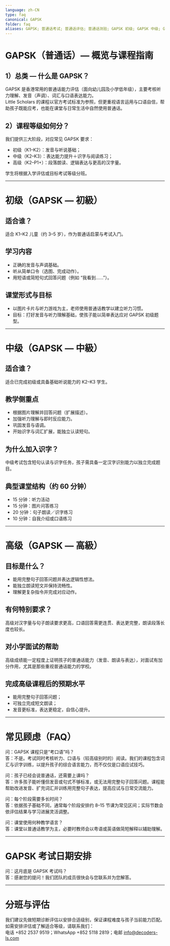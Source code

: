 ```yaml
---
language: zh-CN
type: faq
canonical: GAPSK
folder: faq
aliases: GAPSK; 普通话考试; 普通话评估; 普通话测验; GAPSK 初级; GAPSK 中级; GAPSK 高级; 幼儿普通话
---
```

# GAPSK（普通话）— 概览与课程指南

## 1）总类 — 什么是 GAPSK？  
GAPSK 是香港常用的普通话能力评估（面向幼儿园及小学低年级），主要考核听力理解、发音（声调）、词汇与口语表达能力。  
Little Scholars 的课程以官方考试标准为参照，但更重视语言运用与口语自信，帮助孩子既能应考，也能在课堂与日常生活中自然使用普通话。

## 2）课程等级如何分？  
我们提供三大阶段，对应常见 GAPSK 要求：  
- 初级（K1–K2）：发音与听说基础；  
- 中级（K2–K3）：表达能力提升＋识字与阅读练习；  
- 高级（K2–P1+）：段落朗读、逻辑表达与更高的汉字量。  

学生将根据入学评估或目标考试等级分班。

---

# 初级（GAPSK — 初級）

## 适合谁？  
适合 K1–K2 儿童（约 3–5 岁），作为普通话启蒙与考试入门。

## 学习内容  
- 正确的发音与声调基础。  
- 听从简单口令（选图、完成动作）。  
- 用短语或简短句式回答问题（例如 “我看到……”）。  

## 课堂形式与目标  
- 以图片卡片与听力游戏为主，老师使用普通话教学以建立听力习惯。  
- 目标：打好发音与听力理解基础，使孩子能以简单表达应对 GAPSK 初级题型。

---

# 中级（GAPSK — 中級）

## 适合谁？  
适合已完成初级或具备基础听说能力的 K2–K3 学生。

## 教学侧重点  
- 根据图片理解并回答问题（扩展描述）。  
- 加强听力理解与即时反应能力。  
- 巩固发音与语调。  
- 开始识字与词汇扩展，能独立认读短句。

## 为什么加入识字？  
中级考试包含短句认读与识字任务，孩子需具备一定汉字识别能力以独立完成题目。

## 典型课堂结构（约 60 分钟）  
- 15 分钟：听力活动  
- 15 分钟：图片问答练习  
- 20 分钟：句子朗读／识字练习  
- 10 分钟：自我介绍或口语练习

---

# 高级（GAPSK — 高級）

## 目标是什么？  
- 能用完整句子回答问题并表达逻辑性想法。  
- 能独立朗读短文并保持流畅性。  
- 理解更复杂指令并完成对应动作。

## 有何特别要求？  
高级对汉字量与句子朗读要求更高，口语回答需更连贯、表达更完整，朗读段落长度也较长。

## 对小学面试的帮助  
高级成绩能一定程度上证明孩子的普通话能力（发音、朗读与表达），对面试有加分作用，尤其是那些重视普通话能力的学校。

## 完成高级课程后的预期水平  
- 能用完整句子回答问题；  
- 可独立完成短文朗读；  
- 发音更标准，表达更稳定，自信心提升。

---

# 常见顾虑（FAQ）

问：GAPSK 课程只是“考口语”吗？  
答：不是。考试同时考核听力、口语与（较高级别时的）阅读。我们的课程包含词汇与识字训练，以提升孩子的综合语言能力，而不仅仅是口语应试技巧。

问：孩子已经会说普通话，还需要上课吗？  
答：许多孩子能听懂但发音或句式不够标准，或无法用完整句子回答问题。课程能帮助改进发音、扩充词汇并训练用完整句子表达，提高应试与日常交流能力。

问：每个阶段需要多长时间？  
答：依据孩子基础不同，通常每个阶段安排约 8–15 节课为常见区间；实际节数会依评估结果与学习进展灵活调整。

问：课堂使用何种教学语言？  
答：课堂以普通话教学为主，必要时教师会以粤语或英语做简短解释以辅助理解。

---

# GAPSK 考试日期安排

问：这月底是 GAPSK 考试吗？  
答：感谢您的提问！我们团队的成员很快会与您联系并为您解答。

---

# 分班与评估  
我们建议先做短期诊断评估以安排合适级别，保证课程难度与孩子当前能力匹配。如需安排评估或了解适合等级，请联系我们：  
电话 +852 2537 9519；WhatsApp +852 5118 2819；电邮 info@decoders-ls.com